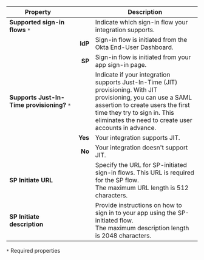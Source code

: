 | <div style="width:150px">Property</div> | &nbsp; | Description  |
| ----------------- | --: | ------------ |
| **Supported sign-in flows** `*` | | Indicate which sign-in flow your integration supports. |
| | **IdP** | Sign-in flow is initiated from the Okta End-User Dashboard. |
| | **SP** | Sign-in flow is initiated from your app sign-in page. |
| **Supports Just-In-Time provisioning?** `*` | | Indicate if your integration supports Just-In-Time (JIT) provisioning. With JIT provisioning, you can use a SAML assertion to create users the first time they try to sign in. This eliminates the need to create user accounts in advance. |
| | **Yes** | Your integration supports JIT. |
| | **No** | Your integration doesn't support JIT. |
| **SP Initiate URL** | | Specify the URL for SP-initiated sign-in flows. This URL is required for the SP flow.<br>The maximum URL length is 512 characters.  |
| **SP Initiate description** | | Provide instructions on how to sign in to your app using the SP-initiated flow.<br>The maximum description length is 2048 characters. |

`*` Required properties
